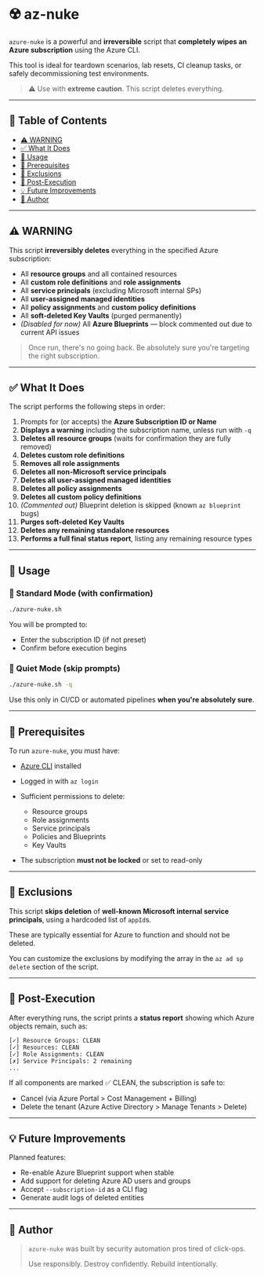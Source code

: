 # ☢️ az-nuke

`azure-nuke` is a powerful and **irreversible** script that **completely wipes an Azure subscription** using the Azure CLI.

This tool is ideal for teardown scenarios, lab resets, CI cleanup tasks, or safely decommissioning test environments.

> ⚠️ Use with **extreme caution**. This script deletes everything.

---

## 📑 Table of Contents

- [⚠️ WARNING](#️-warning)
- [✅ What It Does](#-what-it-does)
- [🚀 Usage](#-usage)
- [🔧 Prerequisites](#-prerequisites)
- [🛑 Exclusions](#-exclusions)
- [🧪 Post-Execution](#-post-execution)
- [💡 Future Improvements](#-future-improvements)
- [👤 Author](#-author)

---

## ⚠️ WARNING

This script **irreversibly deletes** everything in the specified Azure subscription:

- All **resource groups** and all contained resources
- All **custom role definitions** and **role assignments**
- All **service principals** (excluding Microsoft internal SPs)
- All **user-assigned managed identities**
- All **policy assignments** and **custom policy definitions**
- All **soft-deleted Key Vaults** (purged permanently)
- *(Disabled for now)* All **Azure Blueprints** — block commented out due to current API issues

> Once run, there's no going back. Be absolutely sure you're targeting the right subscription.

---

## ✅ What It Does

The script performs the following steps in order:

1. Prompts for (or accepts) the **Azure Subscription ID or Name**
2. **Displays a warning** including the subscription name, unless run with `-q`
3. **Deletes all resource groups** (waits for confirmation they are fully removed)
4. **Deletes custom role definitions**
5. **Removes all role assignments**
6. **Deletes all non-Microsoft service principals**
7. **Deletes all user-assigned managed identities**
8. **Deletes all policy assignments**
9. **Deletes all custom policy definitions**
10. *(Commented out)* Blueprint deletion is skipped (known `az blueprint` bugs)
11. **Purges soft-deleted Key Vaults**
12. **Deletes any remaining standalone resources**
13. **Performs a full final status report**, listing any remaining resource types

---

## 🚀 Usage

### 🔹 Standard Mode (with confirmation)

```bash
./azure-nuke.sh
````

You will be prompted to:

* Enter the subscription ID (if not preset)
* Confirm before execution begins

### 🔹 Quiet Mode (skip prompts)

```bash
./azure-nuke.sh -q
```

Use this only in CI/CD or automated pipelines **when you're absolutely sure**.

---

## 🔧 Prerequisites

To run `azure-nuke`, you must have:

* [Azure CLI](https://docs.microsoft.com/cli/azure/install-azure-cli) installed
* Logged in with `az login`
* Sufficient permissions to delete:

  * Resource groups
  * Role assignments
  * Service principals
  * Policies and Blueprints
  * Key Vaults
* The subscription **must not be locked** or set to read-only

---

## 🛑 Exclusions

This script **skips deletion** of **well-known Microsoft internal service principals**, using a hardcoded list of `appId`s.

These are typically essential for Azure to function and should not be deleted.

You can customize the exclusions by modifying the array in the `az ad sp delete` section of the script.

---

## 🧪 Post-Execution

After everything runs, the script prints a **status report** showing which Azure objects remain, such as:

```text
[✓] Resource Groups: CLEAN
[✓] Resources: CLEAN
[✓] Role Assignments: CLEAN
[✗] Service Principals: 2 remaining
...
```

If all components are marked ✅ CLEAN, the subscription is safe to:

* Cancel (via Azure Portal > Cost Management + Billing)
* Delete the tenant (Azure Active Directory > Manage Tenants > Delete)

---

## 💡 Future Improvements

Planned features:

* Re-enable Azure Blueprint support when stable
* Add support for deleting Azure AD users and groups
* Accept `--subscription-id` as a CLI flag
* Generate audit logs of deleted entities

---

## 👤 Author

> `azure-nuke` was built by security automation pros tired of click-ops.
>
> Use responsibly. Destroy confidently. Rebuild intentionally.
